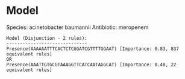 
# Model

Species: acinetobacter baumannii
Antibiotic: meropenem

```
Model (Disjunction - 2 rules):
------------------------------
Presence(AAAAAATTTCACTCTCGGATCGTTTTGGAAT) [Importance: 0.83, 837 equivalent rules]
OR
Presence(AAATTGTGCGTAAAGGTTCATCAATAGGCAT) [Importance: 0.48, 22 equivalent rules]

```

